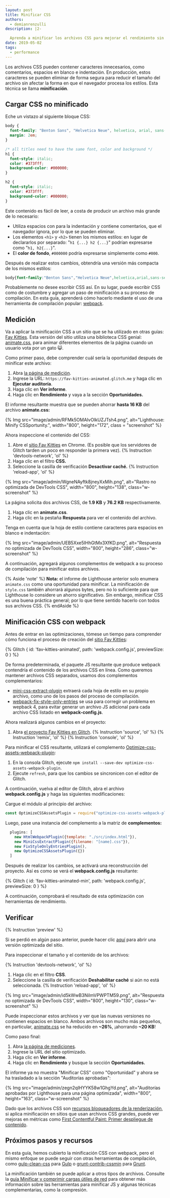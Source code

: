```yaml
---
layout: post
title: Minificar CSS
authors:
  - demianrenzulli
description: |2-

  Aprenda a minificar los archivos CSS para mejorar el rendimiento sin afectar la forma en que el navegador procesa los estilos.
date: 2019-05-02
tags:
  - performance
---
```


Los archivos CSS pueden contener caracteres innecesarios, como comentarios, espacios en blanco e indentación. En producción, estos caracteres se pueden eliminar de forma segura para reducir el tamaño del archivo sin afectar la forma en que el navegador procesa los estilos. Esta técnica se llama **minificación**.

## Cargar CSS no minificado

Eche un vistazo al siguiente bloque CSS:

```css
body {
  font-family: "Benton Sans", "Helvetica Neue", helvetica, arial, sans-serif;
  margin: 2em;
}

/* all titles need to have the same font, color and background */
h1 {
  font-style: italic;
  color: #373fff;
  background-color: #000000;
}

h2 {
  font-style: italic;
  color: #373fff;
  background-color: #000000;
}
```

Este contenido es fácil de leer, a costa de producir un archivo más grande de lo necesario:

- Utiliza espacios con para la indentación y contiene comentarios, que el navegador ignora, por lo que se pueden eliminar.
- Los elementos `<h1>` y `<h2>` tienen los mismos estilos: en lugar de declararlos por separado: "`h1 {...} h2 {...}`" podrían expresarse como "`h1, h2{...}`".
- El **color de fondo**, `#000000` podría expresarse simplemente como `#000`.

Después de realizar estos cambios, obtendría una versión más compacta de los mismos estilos:

```css
body{font-family:"Benton Sans","Helvetica Neue",helvetica,arial,sans-serif;margin:2em}h1,h2{font-style:italic;color:#373fff;background-color:#000}
```

Probablemente no desee escribir CSS así. En su lugar, puede escribir CSS como de costumbre y agregar un paso de minificación a su proceso de compilación. En esta guía, aprenderá cómo hacerlo mediante el uso de una herramienta de compilación popular: [webpack](https://webpack.js.org/).

## Medición

Va a aplicar la minificación CSS a un sitio que se ha utilizado en otras guías: [Fav Kitties](https://fav-kitties-animated.glitch.me/). Esta versión del sitio utiliza una biblioteca CSS genial: [animate.css](https://github.com/daneden/animate.css), para animar diferentes elementos de la página cuando un usuario vota por un gato 😺.

Como primer paso, debe comprender cuál sería la oportunidad después de minificar este archivo:

1. Abra [la página de medición](/measure).
2. Ingrese la URL: `https://fav-kitties-animated.glitch.me` y haga clic en **Ejecutar auditoría**.
3. Haga clic en **Ver informe**.
4. Haga clic en **Rendimiento** y vaya a la sección **Oportunidades.**

El informe resultante muestra que se pueden ahorrar **hasta 16 KB** del archivo **animate.css:**

{% Img src="image/admin/RFMk5OMAIvOlkUZJTsh4.png", alt="Lighthouse: Minify CSSportunity.", width="800", height="172", class = "screenshot" %}

Ahora inspeccione el contenido del CSS:

1. Abre el [sitio Fav Kitties](https://fav-kitties-animated.glitch.me/) en Chrome. (Es posible que los servidores de Glitch tarden un poco en responder la primera vez). {% Instruction 'devtools-network', 'ol' %}
2. Haga clic en el filtro **CSS.**
3. Seleccione la casilla de verificación **Desactivar caché.** {% Instruction 'reload-app', 'ol' %}

{% Img src="image/admin/WgneNAyftk8jneyXxMih.png", alt="Rastro no optimizada de DevTools CSS", width="800", height="138", class="w-screenshot" %}

La página solicita dos archivos CSS, de **1.9 KB** y **76.2 KB** respectivamente.

1. Haga clic en **animate.css**.
2. Haga clic en la pestaña **Respuesta** para ver el contenido del archivo.

Tenga en cuenta que la hoja de estilo contiene caracteres para espacios en blanco e indentación:

{% Img src="image/admin/UEB5Xxe5IHhGtMx3XfKD.png", alt="Respuesta no optimizada de DevTools CSS", width="800", height="286", class="w-screenshot" %}

A continuación, agregará algunos complementos de webpack a su proceso de compilación para minificar estos archivos.

{% Aside 'note' %} **Nota:** el informe de Lighthouse anterior solo enumera `animate.css` como una oportunidad para minificar. La minificación de `style.css` también ahorrará algunos bytes, pero no lo suficiente para que Lighthouse lo considere un ahorro significativo. Sin embargo, minificar CSS es una buena práctica general; por lo que tiene sentido hacerlo con todos sus archivos CSS. {% endAside %}

## Minificación CSS con webpack

Antes de entrar en las optimizaciones, tómese un tiempo para comprender cómo funciona el proceso de creación del [sitio Fav Kitties](https://glitch.com/edit/#!/fav-kitties-animated?path=webpack.config.js:1:0%5D):

{% Glitch { id: 'fav-kitties-animated', path: 'webpack.config.js', previewSize: 0 } %}

De forma predeterminada, el paquete JS resultante que produce webpack contendría el contenido de los archivos CSS en línea. Como queremos mantener archivos CSS separados, usamos dos complementos complementarios:

- [mini-css-extract-plugin](https://github.com/webpack-contrib/mini-css-extract-plugin) extraerá cada hoja de estilo en su propio archivo, como uno de los pasos del proceso de compilación.
- [webpack-fix-style-only-entries](https://github.com/fqborges/webpack-fix-style-only-entries) se usa para corregir un problema en wepback 4, para evitar generar un archivo JS adicional para cada archivo CSS listado en **webpack-config.js**.

Ahora realizará algunos cambios en el proyecto:

1. Abra [el proyecto Fav Kitties en Glitch](https://glitch.com/~fav-kitties-animated). {% Instruction 'source', 'ol' %} {% Instruction 'remix', 'ol' %} {% Instruction 'console', 'ol' %}

Para minificar el CSS resultante, utilizará el complemento [Optimize-css-assets-webpack-plugin](https://github.com/NMFR/optimize-css-assets-webpack-plugin):

1. En la consola Glitch, ejecute `npm install --save-dev optimize-css-assets-webpack-plugin`.
2. Ejecute `refresh`, para que los cambios se sincronicen con el editor de Glitch.

A continuación, vuelva al editor de Glitch, abra el archivo **webpack.config.js** y haga las siguientes modificaciones:

Cargue el módulo al principio del archivo:

```js
const OptimizeCSSAssetsPlugin = require("optimize-css-assets-webpack-plugin");
```

Luego, pase una instancia del complemento a la matriz de **complementos:**

```js
  plugins: [
    new HtmlWebpackPlugin({template: "./src/index.html"}),
    new MiniCssExtractPlugin({filename: "[name].css"}),
    new FixStyleOnlyEntriesPlugin(),
    new OptimizeCSSAssetsPlugin({})
  ]
```

Después de realizar los cambios, se activará una reconstrucción del proyecto. Así es como se verá el **webpack.config.js** resultante:

{% Glitch { id: 'fav-kitties-animated-min', path: 'webpack.config.js', previewSize: 0 } %}

A continuación, comprobará el resultado de esta optimización con herramientas de rendimiento.

## Verificar

{% Instruction 'preview' %}

Si se perdió en algún paso anterior, puede hacer clic [aquí](https://fav-kitties-animated-min.glitch.me/) para abrir una versión optimizada del sitio.

Para inspeccionar el tamaño y el contenido de los archivos:

{% Instruction 'devtools-network', 'ol' %}

1. Haga clic en el filtro **CSS**.
2. Seleccione la casilla de verificación **Deshabilitar caché** si aún no está seleccionada. {% Instruction 'reload-app', 'ol' %}

{% Img src="image/admin/id5kWwB3NilmVPWPTM59.png", alt="Respuesta no optimizada de DevTools CSS", width="800", height="130", class="w-screenshot" %}

Puede inspeccionar estos archivos y ver que las nuevas versiones no contienen espacios en blanco. Ambos archivos son mucho más pequeños, en particular, [animate.css](http://fav-kitties-animated-min.glitch.me/animate.css) se ha reducido en **~26%**, ¡ahorrando **~20 KB**!

Como paso final:

1. Abra [la página de mediciones](/measure).
2. Ingrese la URL del sitio optimizado.
3. Haga clic en **Ver informe**.
4. Haga clic en **Rendimiento** y busque la sección **Oportunidades.**

El informe ya no muestra "Minificar CSS" como "Oportunidad" y ahora se ha trasladado a la sección "Auditorías aprobadas":

{% Img src="image/admin/zegn2qIHYYK58w1GhgYd.png", alt="Auditorías aprobadas por Lighthouse para una página optimizada", width="800", height="163", class="w-screenshot" %}

Dado que los archivos CSS son [recursos bloqueadores de la renderización](https://developers.google.com/web/tools/lighthouse/audits/blocking-resources), si aplica minificación en sitios que usan archivos CSS grandes, puede ver mejoras en métricas como [First Contentful Paint: Primer despliegue de contenido](/first-contentful-paint).

## Próximos pasos y recursos

En esta guía, hemos cubierto la minificación CSS con webpack, pero el mismo enfoque se puede seguir con otras herramientas de compilación, como [gulp-clean-css](https://www.npmjs.com/package/gulp-clean-css) para [Gulp](https://gulpjs.com/) o [grunt-contrib-cssmin](https://www.npmjs.com/package/grunt-contrib-cssmin) para [Grunt](https://gruntjs.com/).

La minificación también se puede aplicar a otros tipos de archivos. Consulte la [guía Minificar y comprimir cargas útiles de red](/fast/reduce-network-payloads-using-text-compression) para obtener más información sobre las herramientas para minificar JS y algunas técnicas complementarias, como la compresión.
